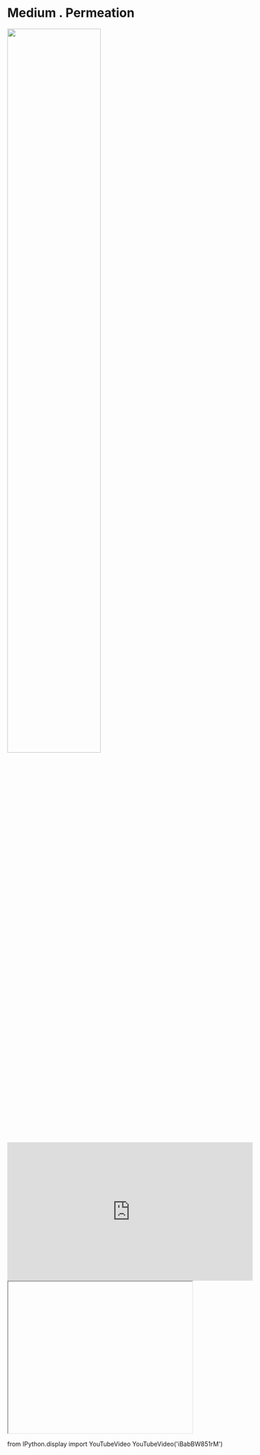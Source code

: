 # Medium . Permeation

<img style="float: left;" src="https://drive.google.com/uc?export=view&id=1pzO4WWtBkuq1q0IngVYJMKkmE4eIaDEb" width="65%">

<div class="footer">
<iframe width="560" height="315" src="https://www.youtube.com/embed/QZXdjV6TTPc" title="YouTube video player" frameborder="0" allow="accelerometer; autoplay; clipboard-write; encrypted-media; gyroscope; picture-in-picture" allowfullscreen></iframe>
</div>

<iframe data-autoplay width="420" height="345" data-src="https://www.youtube.com/embed/QZXdjV6TTPc?start=6&end=10;rel=0&autoplay=1"></iframe>

from IPython.display import YouTubeVideo
YouTubeVideo('iBabBW851rM')
